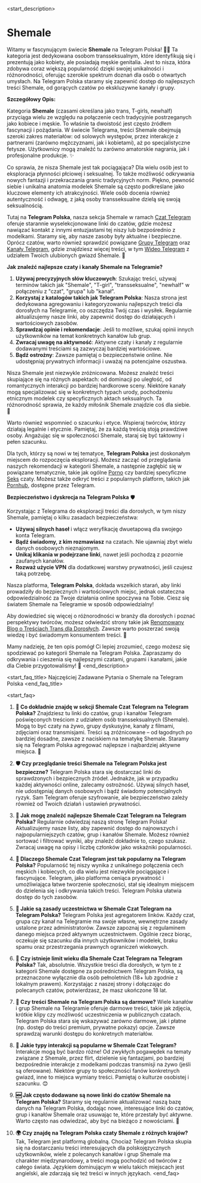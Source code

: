 <start_description>
# Shemale

Witamy w fascynującym świecie **Shemale** na Telegram Polska! 🏳️‍⚧️ Ta kategoria jest dedykowana osobom transseksualnym, które identyfikują się i prezentują jako kobiety, ale posiadają męskie genitalia. Jest to nisza, która zdobywa coraz większą popularność dzięki swojej unikalności i różnorodności, oferując szerokie spektrum doznań dla osób o otwartych umysłach. Na Telegram Polska staramy się zapewnić dostęp do najlepszych treści Shemale, od gorących czatów po ekskluzywne kanały i grupy.

**Szczegółowy Opis:**

Kategoria **Shemale** (czasami określana jako trans, T-girls, newhalf) przyciąga wielu ze względu na połączenie cech tradycyjnie postrzeganych jako kobiece i męskie. To właśnie ta dwoistość jest często źródłem fascynacji i pożądania. W świecie Telegrama, treści Shemale obejmują szeroki zakres materiałów: od solowych występów, przez interakcje z partnerami (zarówno mężczyznami, jak i kobietami), aż po specjalistyczne fetysze. Użytkownicy mogą znaleźć tu zarówno amatorskie nagrania, jak i profesjonalne produkcje. ✨

Co sprawia, że nisza Shemale jest tak pociągająca? Dla wielu osób jest to eksploracja płynności płciowej i seksualnej. To także możliwość odkrywania nowych fantazji i przekraczania granic tradycyjnych norm. Piękno, pewność siebie i unikalna anatomia modelek Shemale są często podkreślane jako kluczowe elementy ich atrakcyjności. Wiele osób docenia również autentyczność i odwagę, z jaką osoby transseksualne dzielą się swoją seksualnością.

Tutaj na **Telegram Polska**, nasza sekcja Shemale w ramach [Czat Telegram](/czat/) oferuje starannie wyselekcjonowane linki do czatów, gdzie możesz nawiązać kontakt z innymi entuzjastami tej niszy lub bezpośrednio z modelkami. Staramy się, aby nasze zasoby były aktualne i bezpieczne. Oprócz czatów, warto również sprawdzić powiązane [Grupy Telegram](/grupy/) oraz [Kanały Telegram](/kanaly/), gdzie znajdziesz więcej treści, w tym [Wideo Telegram](/wideo/) z udziałem Twoich ulubionych gwiazd Shemale. 💖

**Jak znaleźć najlepsze czaty i kanały Shemale na Telegramie?**

1.  **Używaj precyzyjnych słów kluczowych**: Szukając treści, używaj terminów takich jak "Shemale", "T-girl", "transseksualne", "newhalf" w połączeniu z "czat", "grupa" lub "kanał".
2.  **Korzystaj z katalogów takich jak Telegram Polska**: Nasza strona jest dedykowana agregowaniu i kategoryzowaniu najlepszych treści dla dorosłych na Telegramie, co oszczędza Twój czas i wysiłek. Regularnie aktualizujemy nasze linki, aby zapewnić dostęp do działających i wartościowych zasobów.
3.  **Sprawdzaj opinie i rekomendacje**: Jeśli to możliwe, szukaj opinii innych użytkowników na temat konkretnych kanałów lub grup.
4.  **Zwracaj uwagę na aktywność**: Aktywne czaty i kanały z regularnie dodawanymi treściami są zazwyczaj bardziej wartościowe.
5.  **Bądź ostrożny**: Zawsze pamiętaj o bezpieczeństwie online. Nie udostępniaj prywatnych informacji i uważaj na potencjalne oszustwa.

Nisza Shemale jest niezwykle zróżnicowana. Możesz znaleźć treści skupiające się na różnych aspektach: od dominacji po uległość, od romantycznych interakcji po bardziej hardkorowe sceny. Niektóre kanały mogą specjalizować się w konkretnych typach urody, pochodzeniu etnicznym modelek czy specyficznych aktach seksualnych. Ta różnorodność sprawia, że każdy miłośnik Shemale znajdzie coś dla siebie. 🍑

Warto również wspomnieć o szacunku i etyce. Wspieraj twórców, którzy działają legalnie i etycznie. Pamiętaj, że za każdą treścią stoją prawdziwe osoby. Angażując się w społeczności Shemale, staraj się być taktowny i pełen szacunku.

Dla tych, którzy są nowi w tej tematyce, **Telegram Polska** jest doskonałym miejscem do rozpoczęcia eksploracji. Możesz zacząć od przeglądania naszych rekomendacji w kategorii Shemale, a następnie zagłębić się w powiązane tematycznie, takie jak ogólne [Porno](/czat/porno/) czy bardziej specyficzne [Seks](/czat/seks/) czaty. Możesz także odkryć treści z popularnych platform, takich jak [Pornhub](/czat/pornhub/), dostępne przez Telegram.

**Bezpieczeństwo i dyskrecja na Telegram Polska** 🛡️

Korzystając z Telegrama do eksploracji treści dla dorosłych, w tym niszy Shemale, pamiętaj o kilku zasadach bezpieczeństwa:
*   **Używaj silnych haseł** i włącz weryfikację dwuetapową dla swojego konta Telegram.
*   **Bądź świadomy, z kim rozmawiasz** na czatach. Nie ujawniaj zbyt wielu danych osobowych nieznajomym.
*   **Unikaj klikania w podejrzane linki**, nawet jeśli pochodzą z pozornie zaufanych kanałów.
*   **Rozważ użycie VPN** dla dodatkowej warstwy prywatności, jeśli czujesz taką potrzebę.

Nasza platforma, **Telegram Polska**, dokłada wszelkich starań, aby linki prowadziły do bezpiecznych i wartościowych miejsc, jednak ostateczna odpowiedzialność za Twoje działania online spoczywa na Tobie. Ciesz się światem Shemale na Telegramie w sposób odpowiedzialny!

Aby dowiedzieć się więcej o różnorodności w branży dla dorosłych i poznać perspektywy twórców, możesz odwiedzić strony takie jak [Renomowany Blog o Treściach Trans dla Dorosłych](https://adulttransinfo.example.com). Zawsze warto poszerzać swoją wiedzę i być świadomym konsumentem treści. 🚀

Mamy nadzieję, że ten opis pomógł Ci lepiej zrozumieć, czego możesz się spodziewać po kategorii Shemale na Telegram Polska. Zapraszamy do odkrywania i cieszenia się najlepszymi czatami, grupami i kanałami, jakie dla Ciebie przygotowaliśmy! 🔄
<end_description>

<start_faq_title>
Najczęściej Zadawane Pytania o Shemale na Telegram Polska
<end_faq_title>

<start_faq>
1. **🤔 Co dokładnie znajdę w sekcji Shemale Czat Telegram na Telegram Polska?**
Znajdziesz tu linki do czatów, grup i kanałów Telegram poświęconych treściom z udziałem osób transseksualnych (Shemale). Mogą to być czaty na żywo, grupy dyskusyjne, kanały z filmami, zdjęciami oraz transmisjami. Treści są zróżnicowane – od łagodnych po bardziej dosadne, zawsze z naciskiem na tematykę Shemale. Staramy się na Telegram Polska agregować najlepsze i najbardziej aktywne miejsca. 🌟

2. **🛡️ Czy przeglądanie treści Shemale na Telegram Polska jest bezpieczne?**
Telegram Polska stara się dostarczać linki do sprawdzonych i bezpiecznych źródeł. Jednakże, jak w przypadku każdej aktywności online, zalecamy ostrożność. Używaj silnych haseł, nie udostępniaj danych osobowych i bądź świadomy potencjalnych ryzyk. Sam Telegram oferuje szyfrowanie, ale bezpieczeństwo zależy również od Twoich działań i ustawień prywatności.

3. **🚀 Jak mogę znaleźć najlepsze Shemale Czat Telegram na Telegram Polska?**
Regularnie odwiedzaj naszą stronę Telegram Polska! Aktualizujemy nasze listy, aby zapewnić dostęp do najnowszych i najpopularniejszych czatów, grup i kanałów Shemale. Możesz również sortować i filtrować wyniki, aby znaleźć dokładnie to, czego szukasz. Zwracaj uwagę na opisy i liczbę członków jako wskaźniki popularności.

4. **💖 Dlaczego Shemale Czat Telegram jest tak popularny na Telegram Polska?**
Popularność tej niszy wynika z unikalnego połączenia cech męskich i kobiecych, co dla wielu jest niezwykle pociągające i fascynujące. Telegram, jako platforma ceniąca prywatność i umożliwiająca łatwe tworzenie społeczności, stał się idealnym miejscem do dzielenia się i odkrywania takich treści. Telegram Polska ułatwia dostęp do tych zasobów.

5. **📜 Jakie są zasady uczestnictwa w Shemale Czat Telegram na Telegram Polska?**
Telegram Polska jest agregatorem linków. Każdy czat, grupa czy kanał na Telegramie ma swoje własne, wewnętrzne zasady ustalone przez administratorów. Zawsze zapoznaj się z regulaminem danego miejsca przed aktywnym uczestnictwem. Ogólnie rzecz biorąc, oczekuje się szacunku dla innych użytkowników i modelek, braku spamu oraz przestrzegania prawnych ograniczeń wiekowych.

6. **🔞 Czy istnieje limit wieku dla Shemale Czat Telegram na Telegram Polska?**
Tak, absolutnie. Wszystkie treści dla dorosłych, w tym te z kategorii Shemale dostępne za pośrednictwem Telegram Polska, są przeznaczone wyłącznie dla osób pełnoletnich (18+ lub zgodnie z lokalnym prawem). Korzystając z naszej strony i dołączając do polecanych czatów, potwierdzasz, że masz ukończone 18 lat.

7. **💸 Czy treści Shemale na Telegram Polska są darmowe?**
Wiele kanałów i grup Shemale na Telegramie oferuje darmowe treści, takie jak zdjęcia, krótkie klipy czy możliwość uczestniczenia w publicznych czatach. Telegram Polska stara się wskazywać zarówno darmowe, jak i płatne (np. dostęp do treści premium, prywatne pokazy) opcje. Zawsze sprawdzaj warunki dostępu do konkretnych materiałów.

8. **💬 Jakie typy interakcji są popularne w Shemale Czat Telegram?**
Interakcje mogą być bardzo różne! Od zwykłych pogawędek na tematy związane z Shemale, przez flirt, dzielenie się fantazjami, po bardziej bezpośrednie interakcje z modelkami podczas transmisji na żywo (jeśli są oferowane). Niektóre grupy to społeczności fanów konkretnych gwiazd, inne to miejsca wymiany treści. Pamiętaj o kulturze osobistej i szacunku. 😊

9. **🆕 Jak często dodawane są nowe linki do czatów Shemale na Telegram Polska?**
Staramy się regularnie aktualizować naszą bazę danych na Telegram Polska, dodając nowe, interesujące linki do czatów, grup i kanałów Shemale oraz usuwając te, które przestały być aktywne. Warto często nas odwiedzać, aby być na bieżąco z nowościami. 🔄

10. **🌍 Czy znajdę na Telegram Polska czaty Shemale z różnych krajów?**
Tak, Telegram jest platformą globalną. Chociaż Telegram Polska skupia się na dostarczaniu treści interesujących dla polskojęzycznych użytkowników, wiele z polecanych kanałów i grup Shemale ma charakter międzynarodowy, a treści mogą pochodzić od twórców z całego świata. Językiem dominującym w wielu takich miejscach jest angielski, ale zdarzają się też treści w innych językach.
<end_faq>